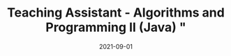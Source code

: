 ---
title: Teaching Assistant - Algorithms and Programming II (Java) "
collection: teaching
type: "undergraduate course"
permalink: /teaching/2015-spring-teaching-1
venue: "Bilkent University, Department of Computer Engineering"
date: 2021-09-01
date_end: 2024-06-01
location: "Ankara, Turkey"
---
